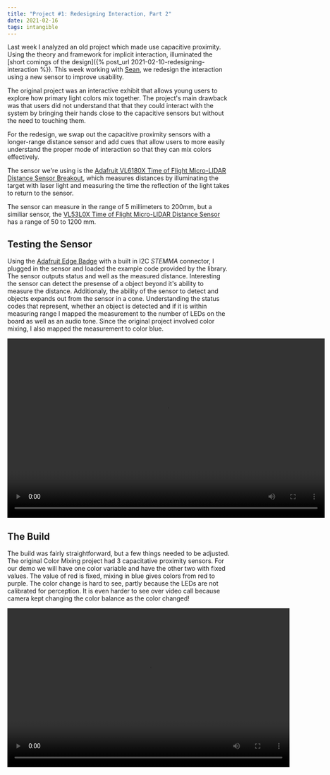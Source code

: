 ```yaml
---
title: "Project #1: Redesigning Interaction, Part 2"
date: 2021-02-16
tags: intangible
---
```

Last week I analyzed an old project which made use capacitive proximity. Using the theory and framework for implicit interaction, illuminated the [short comings of the design]({% post_url 2021-02-10-redesigning-interaction %}). This week working with [Sean](https://szhu.github.io/itp-blog/), we redesign the interaction using a new sensor to improve usability.

The original project was an interactive exhibit that allows young users to explore how primary light colors mix together. The project&#39;s main drawback was that users did not understand that that they could interact with the system by bringing their hands close to the capacitive sensors but without the need to touching them.

For the redesign, we swap out the capacitive proximity sensors with a longer-range distance sensor and add cues that allow users to more easily understand the proper mode of interaction so that they can mix colors effectively.

The sensor we&#39;re using is the [Adafruit VL6180X Time of Flight Micro-LIDAR Distance Sensor Breakout](https://learn.adafruit.com/adafruit-vl6180x-time-of-flight-micro-lidar-distance-sensor-breakout/overview), which measures distances by illuminating the target with laser light and measuring the time the reflection of the light takes to return to the sensor. 

The sensor can measure in the range of 5 millimeters to 200mm, but a similiar sensor, the [VL53L0X Time of Flight Micro-LIDAR Distance Sensor](https://learn.adafruit.com/adafruit-vl53l0x-micro-lidar-distance-sensor-breakout) has a range of 50 to 1200 mm.

## Testing the Sensor

Using the [Adafruit Edge Badge](https://www.adafruit.com/product/4400) with a built in I2C *STEMMA* connector, I plugged in the sensor and loaded the example code provided by the library. The sensor outputs status and well as the measured distance. Interesting the sensor can detect the presense of a object beyond it's ability to measure the distance. Additionaly, the ability of the sensor to detect and objects expands out from the sensor in a cone. Understanding the status codes that represent, whether an object is detected and if it is within measuring range I mapped the measurement to the number of LEDs on the board as well as an audio tone. Since the original project involved color mixing, I also mapped the measurement to color blue.

<video width="720" height="406" controls>
    <source src="/images/vl6180x.mp4" type="video/mp4">
    Video tag not supported.
</video>

## The Build

The build was fairly straightforward, but a few things needed to be adjusted. The original Color Mixing project had 3 capacitative proximity sensors. For our demo we will  have one color variable and have the other two with fixed values. The value of red is fixed, mixing in blue gives colors from red to purple. The color change is hard to see, partly because the LEDs are not calibrated for perception. It is even harder to see over video call because camera kept changing the color balance as the color changed!

<video width="640" height="360" controls>
    <source src="/images/colorMix3.mov"  type="video/mp4">
    Video tag not supported.
</video>
